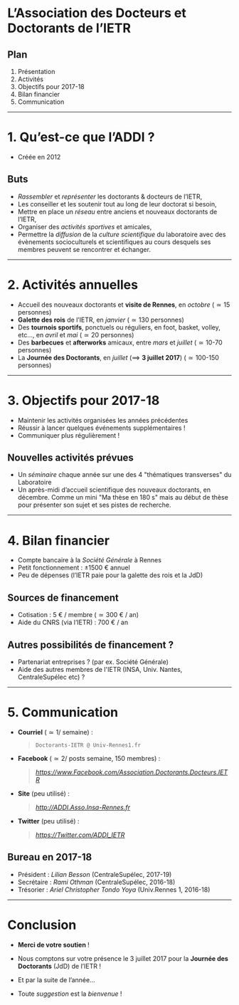 # L’Association des Docteurs et Doctorants de l’IETR

## Plan
1. Présentation
2. Activités
3. Objectifs pour 2017-18
4. Bilan financier
5. Communication

----

# 1. Qu’est-ce que l’ADDI ?
- Créée en 2012

## Buts
- *Rassembler* et *représenter* les doctorants & docteurs de l’IETR,
- Les conseiller et les soutenir tout au long de leur doctorat si besoin,
- Mettre en place un *réseau* entre anciens et nouveaux doctorants de l’IETR,
- Organiser des *activités sportives* et amicales,
- Permettre la *diffusion* de la *culture scientifique* du laboratoire avec des évènements socioculturels et scientifiques au cours desquels ses membres peuvent se rencontrer et échanger.

----

# 2. Activités annuelles

- Accueil des nouveaux doctorants et **visite de Rennes**, en *octobre*
  ($\simeq 15$ personnes)
- **Galette des rois** de l’IETR, en *janvier*
  ($\simeq 130$ personnes)
- Des **tournois sportifs**, ponctuels ou réguliers, en foot, basket, volley, etc…, en *avril* et *mai*
  ($\simeq 20$ personnes)
- Des **barbecues** et **afterworks** amicaux, entre *mars* et *juillet*
  ($\simeq 10$-$70$ personnes)
- La **Journée des Doctorants**, en *juillet* ($\implies$ **3 juillet 2017**)
  ($\simeq 100$-$150$ personnes)

----

# 3. Objectifs pour 2017-18

- Maintenir les activités organisées les années précédentes
- Réussir à lancer quelques événements supplémentaires !
- Communiquer plus régulièrement !

## Nouvelles activités prévues
- Un *séminaire* chaque année sur une des 4 "thématiques transverses" du Laboratoire
- Un après-midi d’accueil scientifique des nouveaux doctorants, en décembre.
  Comme un mini "Ma thèse en $180\;\mathrm{s}$" mais au début de thèse pour présenter son sujet et ses pistes de recherche.

----

# 4. Bilan financier

- Compte bancaire à la *Société Générale* à Rennes
- Petit fonctionnement : $\pm 1500$ € annuel
- Peu de dépenses (l’IETR paie pour la galette des rois et la JdD)

## Sources de financement
- Cotisation : $5$ € $/$ membre ($\simeq 300$ € $/$ an)
- Aide du CNRS (via l’IETR) : $700$ € $/$ an

## Autres possibilités de financement ?
- Partenariat entreprises ? (par ex. Société Générale)
- Aide des autres membres de l'IETR (INSA, Univ. Nantes, CentraleSupélec etc) ?

----

# 5. Communication

- **Courriel** ($\simeq 1 /$ semaine) :

  > `Doctorants-IETR @ Univ-Rennes1.fr`

- **Facebook** ($\simeq 2 /$ posts semaine, 150 membres) :

  > *https://www.Facebook.com/Association.Doctorants.Docteurs.IETR*

- **Site** (peu utilisé) :

  > *http://ADDI.Asso.Insa-Rennes.fr*

- **Twitter** (peu utilisé) :

  > *https://Twitter.com/ADDI_IETR*

## Bureau en 2017-18
- Président : *Lilian Besson* (CentraleSupélec, 2017-19)
- Secrétaire : *Rami Othman* (CentraleSupélec, 2016-18)
- Trésorier : *Ariel Christopher Tondo Yoya* (Univ.Rennes 1, 2016-18)

----

# Conclusion

- **Merci de votre soutien** !

- Nous comptons sur votre présence le 3 juillet 2017 pour la **Journée des Doctorants** (JdD) de l’IETR !

- Et par la suite de l’année...

- Toute *suggestion* est la *bienvenue* !

